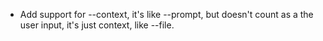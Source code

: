 - Add support for --context, it's like --prompt, but doesn't count as a the user input, it's just context, like --file.
